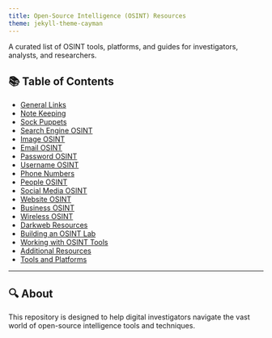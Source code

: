 ```yaml
---
title: Open-Source Intelligence (OSINT) Resources
theme: jekyll-theme-cayman
---
```


A curated list of OSINT tools, platforms, and guides for investigators, analysts, and researchers.

## 📚 Table of Contents

- [General Links](./general-links.md)
- [Note Keeping](./note-keeping.md)
- [Sock Puppets](./sock-puppets.md)
- [Search Engine OSINT](./search-engines.md)
- [Image OSINT](./image-osint.md)
- [Email OSINT](./email-osint.md)
- [Password OSINT](./password-osint.md)
- [Username OSINT](./username-osint.md)
- [Phone Numbers](./phone-numbers.md)
- [People OSINT](./people-osint.md)
- [Social Media OSINT](./social-media-osint.md)
- [Website OSINT](./website-osint.md)
- [Business OSINT](./business-osint.md)
- [Wireless OSINT](./wireless-osint.md)
- [Darkweb Resources](./Darkweb.md)
- [Building an OSINT Lab](./osint-lab.md)
- [Working with OSINT Tools](./osint-tools.md)
- [Additional Resources](./additional-resources.md)
- [Tools and Platforms](./tools-and-platforms.md)

---

## 🔍 About

This repository is designed to help digital investigators navigate the vast world of open-source intelligence tools and techniques.




